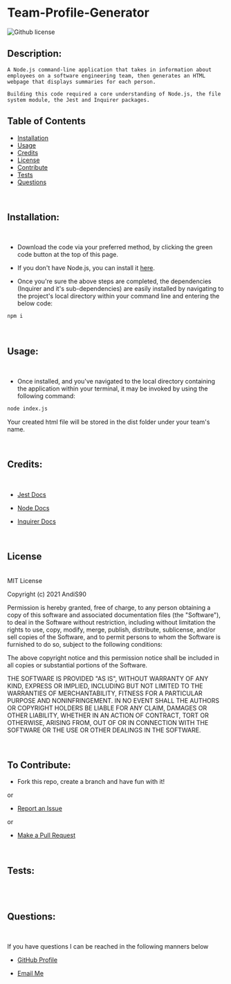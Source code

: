 # Team-Profile-Generator
  
  ![Github license](https://img.shields.io/badge/License-MIT-blue.svg)
  
 
  ## Description:

    A Node.js command-line application that takes in information about employees on a software engineering team, then generates an HTML webpage that displays summaries for each person.
  
    Building this code required a core understanding of Node.js, the file system module, the Jest and Inquirer packages.
  

  ## Table of Contents
  
  - [Installation](#installation) <br>
  - [Usage](#usage) <br>
  - [Credits](#credits) <br>
  - [License](#license) <br>
  - [Contribute](#contributions) <br>
  - [Tests](#tests) <br>
  - [Questions](#questions) <br>
 
  <br>
  
  ## <span id="installation"> Installation: </span>
  <br>


 <!--- [![IMAGE_ALT](https://img.youtube.com/vi/OIHmMYze404/maxresdefault.jpg)](https://www.youtube.com/watch?v=OIHmMYze404) -->
  
  - Download the code via your preferred method, by clicking the green code button at the top of this page. 

  - If you don't have Node.js, you can install it [here](https://nodejs.org/en/download/).

  - Once you're sure the above steps are completed, the dependencies (Inquirer and it's sub-dependencies) are easily installed by navigating to the project's local directory within your command line and entering the below code:

```bash
npm i
```
 
  <br>
  
  ## <span id="usage"> Usage: </span>
  <br>
  
  - Once installed, and you've navigated to the local directory containing the application within your terminal, it may be invoked by using the following command:

```bash
node index.js
```

Your created html file will be stored in the dist folder under your team's name.
  
  <br>  
  
  ## <span id="credits"> Credits: <span>
  
  <br>
  
  - [Jest Docs](https://archive.jestjs.io/docs/en/22.x/getting-started)

  - [Node Docs](https://nodejs.org/en/docs/)

  - [Inquirer Docs](https://www.npmjs.com/package//inquirer#documentation)


  <br>
  
  ## <span id="license"> License </span>

<br>
MIT License

Copyright (c) 2021 AndiS90

Permission is hereby granted, free of charge, to any person obtaining a copy
of this software and associated documentation files (the "Software"), to deal
in the Software without restriction, including without limitation the rights
to use, copy, modify, merge, publish, distribute, sublicense, and/or sell
copies of the Software, and to permit persons to whom the Software is
furnished to do so, subject to the following conditions:

The above copyright notice and this permission notice shall be included in all
copies or substantial portions of the Software.

THE SOFTWARE IS PROVIDED "AS IS", WITHOUT WARRANTY OF ANY KIND, EXPRESS OR
IMPLIED, INCLUDING BUT NOT LIMITED TO THE WARRANTIES OF MERCHANTABILITY,
FITNESS FOR A PARTICULAR PURPOSE AND NONINFRINGEMENT. IN NO EVENT SHALL THE
AUTHORS OR COPYRIGHT HOLDERS BE LIABLE FOR ANY CLAIM, DAMAGES OR OTHER
LIABILITY, WHETHER IN AN ACTION OF CONTRACT, TORT OR OTHERWISE, ARISING FROM,
OUT OF OR IN CONNECTION WITH THE SOFTWARE OR THE USE OR OTHER DEALINGS IN THE
SOFTWARE. 
  
  <br>
  
  ## <span id="contributions"> To Contribute: </span>
 

  - Fork this repo, create a branch and have fun with it!

  or

  - [Report an Issue](https://github.com/AndiS90/README-Generator/issues)

  or

  - [Make a Pull Request](https://github.com/AndiS90/README-Generator/pulls)
  
  <br>
  
  ## <span id="tests"> Tests: </span>
  
  <br>
  

  <br>
  
  ## <span id="questions"> Questions: </span>
  
  <br>

  If you have questions I can be reached in the following manners below
  
  - [GitHub Profile](https://github.com/AndiS90)
  
  
  - [Email Me](andrea.strickland1990@gmail.com)
  
  <br>
